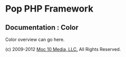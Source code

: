 Pop PHP Framework
=================

Documentation : Color
---------------------

Color overview can go here.

(c) 2009-2012 [Moc 10 Media, LLC.](http://www.moc10media.com) All Rights Reserved.
